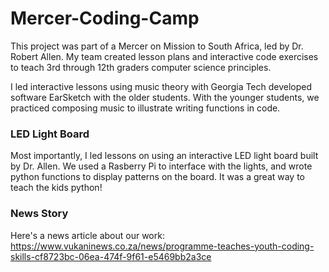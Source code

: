 # Mercer-Coding-Camp

This project was part of a Mercer on Mission to South Africa, led by Dr. Robert Allen. My team created lesson plans and interactive code exercises to teach 3rd through 12th graders computer science principles. 

I led interactive lessons using music theory with Georgia Tech developed software EarSketch with the older students. With the younger students, we practiced composing music to illustrate writing functions in code. 

### LED Light Board
Most importantly, I led lessons on using an interactive LED light board built by Dr. Allen. We used a Rasberry Pi to interface with the lights, and wrote python functions to display patterns on the board. It was a great way to teach the kids python!


### News Story
Here's a news article about our work:
https://www.vukaninews.co.za/news/programme-teaches-youth-coding-skills-cf8723bc-06ea-474f-9f61-e5469bb2a3ce 
